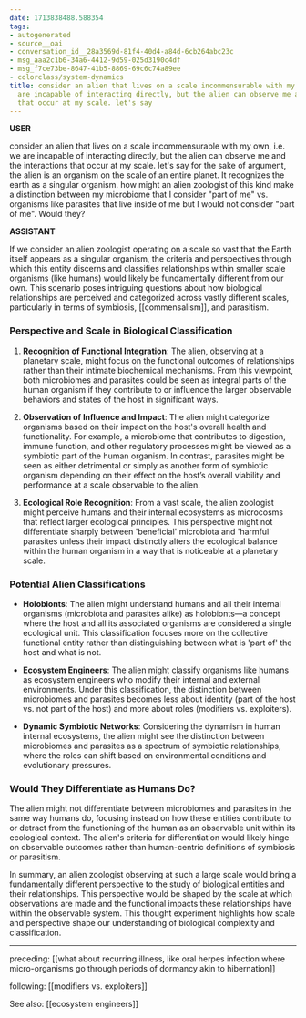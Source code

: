 ```yaml
---
date: 1713838488.588354
tags:
- autogenerated
- source__oai
- conversation_id__28a3569d-81f4-40d4-a84d-6cb264abc23c
- msg_aaa2c1b6-34a6-4412-9d59-025d3190c4df
- msg_f7ce73be-8647-41b5-8869-69c6c74a89ee
- colorclass/system-dynamics
title: consider an alien that lives on a scale incommensurable with my own, i.e. we
  are incapable of interacting directly, but the alien can observe me and the interactions
  that occur at my scale. let's say
---
```


**USER**

consider an alien that lives on a scale incommensurable with my own, i.e. we are incapable of interacting directly, but the alien can observe me and the interactions that occur at my scale. let's say for the sake of argument, the alien is an organism on the scale of an entire planet. It recognizes the earth as a singular organism. how might an alien zoologist of this kind make a distinction between my microbiome that I consider "part of me" vs. organisms like parasites that live inside of me but I would not consider "part of me". Would they?


**ASSISTANT**

If we consider an alien zoologist operating on a scale so vast that the Earth itself appears as a singular organism, the criteria and perspectives through which this entity discerns and classifies relationships within smaller scale organisms (like humans) would likely be fundamentally different from our own. This scenario poses intriguing questions about how biological relationships are perceived and categorized across vastly different scales, particularly in terms of symbiosis, [[commensalism]], and parasitism.

### Perspective and Scale in Biological Classification

1. **Recognition of Functional Integration**: The alien, observing at a planetary scale, might focus on the functional outcomes of relationships rather than their intimate biochemical mechanisms. From this viewpoint, both microbiomes and parasites could be seen as integral parts of the human organism if they contribute to or influence the larger observable behaviors and states of the host in significant ways.

2. **Observation of Influence and Impact**: The alien might categorize organisms based on their impact on the host's overall health and functionality. For example, a microbiome that contributes to digestion, immune function, and other regulatory processes might be viewed as a symbiotic part of the human organism. In contrast, parasites might be seen as either detrimental or simply as another form of symbiotic organism depending on their effect on the host’s overall viability and performance at a scale observable to the alien.

3. **Ecological Role Recognition**: From a vast scale, the alien zoologist might perceive humans and their internal ecosystems as microcosms that reflect larger ecological principles. This perspective might not differentiate sharply between 'beneficial' microbiota and 'harmful' parasites unless their impact distinctly alters the ecological balance within the human organism in a way that is noticeable at a planetary scale.

### Potential Alien Classifications

- **Holobionts**: The alien might understand humans and all their internal organisms (microbiota and parasites alike) as holobionts—a concept where the host and all its associated organisms are considered a single ecological unit. This classification focuses more on the collective functional entity rather than distinguishing between what is 'part of' the host and what is not.

- **Ecosystem Engineers**: The alien might classify organisms like humans as ecosystem engineers who modify their internal and external environments. Under this classification, the distinction between microbiomes and parasites becomes less about identity (part of the host vs. not part of the host) and more about roles (modifiers vs. exploiters).

- **Dynamic Symbiotic Networks**: Considering the dynamism in human internal ecosystems, the alien might see the distinction between microbiomes and parasites as a spectrum of symbiotic relationships, where the roles can shift based on environmental conditions and evolutionary pressures.

### Would They Differentiate as Humans Do?

The alien might not differentiate between microbiomes and parasites in the same way humans do, focusing instead on how these entities contribute to or detract from the functioning of the human as an observable unit within its ecological context. The alien's criteria for differentiation would likely hinge on observable outcomes rather than human-centric definitions of symbiosis or parasitism.

In summary, an alien zoologist observing at such a large scale would bring a fundamentally different perspective to the study of biological entities and their relationships. This perspective would be shaped by the scale at which observations are made and the functional impacts these relationships have within the observable system. This thought experiment highlights how scale and perspective shape our understanding of biological complexity and classification.


---

preceding: [[what about recurring illness, like oral herpes infection where micro-organisms go through periods of dormancy akin to hibernation]]  


following: [[modifiers vs. exploiters]]

See also: [[ecosystem engineers]]